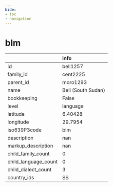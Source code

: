 ```yaml
---
hide:
- toc
- navigation
---
```

# blm
|                      | info               |
|:---------------------|:-------------------|
| id                   | beli1257           |
| family_id            | cent2225           |
| parent_id            | moro1293           |
| name                 | Beli (South Sudan) |
| bookkeeping          | False              |
| level                | language           |
| latitude             | 6.40428            |
| longitude            | 29.7954            |
| iso639P3code         | blm                |
| description          | nan                |
| markup_description   | nan                |
| child_family_count   | 0                  |
| child_language_count | 0                  |
| child_dialect_count  | 3                  |
| country_ids          | SS                 |
